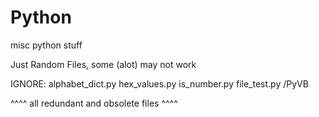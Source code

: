 # Python
misc python stuff

Just Random Files, some (alot) may not work

IGNORE:
  alphabet_dict.py
  hex_values.py
  is_number.py
  file_test.py
  /PyVB

^^^^ all redundant and obsolete files ^^^^
